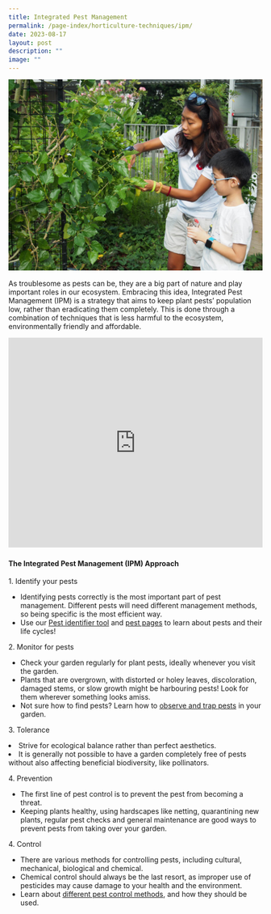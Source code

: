 ```yaml
---
title: Integrated Pest Management
permalink: /page-index/horticulture-techniques/ipm/
date: 2023-08-17
layout: post
description: ""
image: ""
---
```

<section>
	<img title="Community Gardeners checking their plants for pests. Photo by Jacqueline Chua." src="/images/Gardeners/Pruning%20(1).jpg">
<p>As troublesome as pests can be, they are a big part of nature and play important roles in our ecosystem. Embracing this idea, Integrated Pest Management (IPM) is a strategy that aims to keep plant pests’ population low, rather than eradicating them completely. This is done through a combination of techniques that is less harmful to the ecosystem, environmentally friendly and affordable.</p>
			<iframe width="100%" height="415" src="https://www.youtube.com/embed/tb0N7ffgwGs" title="YouTube video player" frameborder="0" allow="accelerometer; autoplay; clipboard-write; encrypted-media; gyroscope; picture-in-picture; web-share" allowfullscreen=""></iframe>	<br>
<h4>The Integrated Pest Management (IPM) Approach</h4>
<p>1. Identify your pests</p>
<ul>
<li>Identifying pests correctly is the most important part of pest management. Different pests will need different management methods, so being specific is the most efficient way.</li>
<li>Use our <a href="/digital-tools/pestid/">Pest identifier tool</a> and <a href="/learn-more-about-gardening/plant-problems/pests/">pest pages</a> to learn about pests and their life cycles!</li>
</ul>
<p>2. Monitor for pests</p>
<ul>
<li>Check your garden regularly for plant pests, ideally whenever you visit the garden.</li>
<li>Plants that are overgrown, with distorted or holey leaves, discoloration, damaged stems, or slow growth might be harbouring pests! Look for them wherever something looks amiss.</li>
	<li>Not sure how to find pests? Learn how to <a href="/page-index/horticulture-techniques/finding-pests/">observe and trap pests</a> in your garden.</li>
</ul>
<p>3. Tolerance</p>
<li>Strive for ecological balance rather than perfect aesthetics.</li>
<li>It is generally not possible to have a garden completely free of pests without also affecting beneficial biodiversity, like pollinators.</li>

<p>4. Prevention</p>
<ul>
<li>The first line of pest control is to prevent the pest from becoming a threat.</li>
<li>Keeping plants healthy, using hardscapes like netting, quarantining new plants, regular pest checks and general maintenance are good ways to prevent pests from taking over your garden. </li>
</ul>
<p>4. Control</p>
<ul>
<li>There are various methods for controlling pests, including cultural, mechanical, biological and chemical. </li>
<li>Chemical control should always be the last resort, as improper use of pesticides may cause damage to your health and the environment.</li>
	<li>Learn about <a href="/page-index/horticulture-techniques/pest-control/">different pest control methods</a>, and how they should be used.<p></p>
</li></ul>
</section>